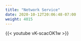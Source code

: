 ```yaml
---
title: "Network Service"
date: 2020-10-12T20:06:48-07:00
weight: 4015
---
```

{{< youtube vK-scacOK1w >}}
